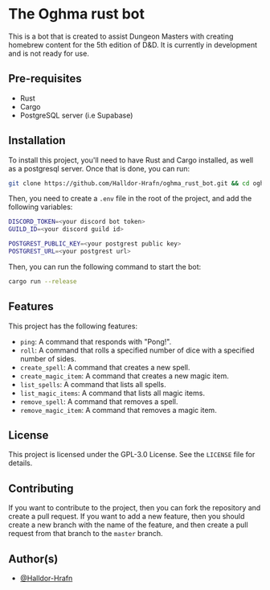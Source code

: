 # The Oghma rust bot

This is a bot that is created to assist Dungeon Masters with creating homebrew content for the 5th edition of D&D. It is currently in development and is not ready for use.

## Pre-requisites
- Rust
- Cargo
- PostgreSQL server (i.e Supabase)

## Installation

To install this project, you'll need to have Rust and Cargo installed, as well as a postgresql server. Once that is done, you can run:

```bash
git clone https://github.com/Halldor-Hrafn/oghma_rust_bot.git && cd oghma_rust_bot
```

Then, you need to create a `.env` file in the root of the project, and add the following variables:

```bash
DISCORD_TOKEN=<your discord bot token>
GUILD_ID=<your discord guild id>

POSTGREST_PUBLIC_KEY=<your postgrest public key>
POSTGREST_URL=<your postgrest url>
```

Then, you can run the following command to start the bot:

```bash
cargo run --release
```

## Features

This project has the following features:

- `ping`: A command that responds with "Pong!".
- `roll`: A command that rolls a specified number of dice with a specified number of sides.
- `create_spell`: A command that creates a new spell.
- `create_magic_item`: A command that creates a new magic item.
- `list_spells`: A command that lists all spells.
- `list_magic_items`: A command that lists all magic items.
- `remove_spell`: A command that removes a spell.
- `remove_magic_item`: A command that removes a magic item.

## License

This project is licensed under the GPL-3.0 License. See the `LICENSE` file for details.

## Contributing

If you want to contribute to the project, then you can fork the repository and create a pull request. If you want to add a new feature, then you should create a new branch with the name of the feature, and then create a pull request from that branch to the `master` branch.

## Author(s)

- [@Halldor-Hrafn](https://www.github.com/Halldor-Hrafn)
